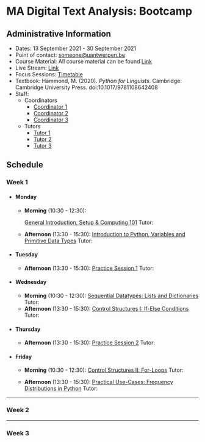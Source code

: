 # MA Digital Text Analysis: Bootcamp 

## Administrative Information
- Dates: 13 September 2021 - 30 September 2021
- Point of contact: [someone@uantwerpen.be](mailto:someone@uantwerpen.be)
- Course Material:  All course material can be found [Link]()
- Live Stream: [Link]()
- Focus Sessions:  [Timetable]()
- Textbook: Hammond, M. (2020). *Python for Linguists*. Cambridge: Cambridge University Press. doi:10.1017/9781108642408
- Staff:
	- Coordinators
		- [Coordinator 1](mailto)
		- [Coordinator 2](mailto)
		- [Coordinator 3](mailto)
	- Tutors
		- [Tutor 1](mailto)
		- [Tutor 2](mailto)
		- [Tutor 3](mailto)

## Schedule
###  Week 1

- #### Monday
	- **Morning** (10:30 - 12:30):
			
		[General Introduction, Setup & Computing 101]()
		Tutor:
	- **Afternoon** (13:30 - 15:30):	[Introduction to Python, Variables and Primitive Data Types]()
		Tutor:
- #### Tuesday
	- **Afternoon** (13:30 - 15:30):	[Practice Session 1]()
		Tutor:
- #### Wednesday
	- **Morning** (10:30 - 12:30):		[Sequential Datatypes: Lists and Dictionaries]()
		Tutor:
	- **Afternoon** (13:30 - 15:30):	[Control Structures I: If-Else Conditions]()
		Tutor:
- #### Thursday
	- **Afternoon** (13:30 - 15:30):	[Practice Session 2]()
		Tutor:
- #### Friday
	- **Morning** (10:30 - 12:30):		[Control Structures II: For-Loops]()
		Tutor:

	- **Afternoon** (13:30 - 15:30):	[Practical Use-Cases: Frequency Distributions in Python]()
		Tutor:
*******************************************
###  Week 2

*******************************************
###  Week 3


